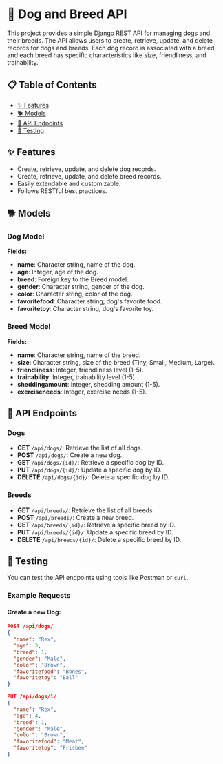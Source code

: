 # 🐶 Dog and Breed API

This project provides a simple Django REST API for managing dogs and their breeds. The API allows users to create, retrieve, update, and delete records for dogs and breeds. Each dog record is associated with a breed, and each breed has specific characteristics like size, friendliness, and trainability.

## 📋 Table of Contents
- [✨ Features](#-features)
- [🐕 Models](#-models)
- [📡 API Endpoints](#-api-endpoints)
- [🧪 Testing](#-testing)


## ✨ Features
- Create, retrieve, update, and delete dog records.
- Create, retrieve, update, and delete breed records.
- Easily extendable and customizable.
- Follows RESTful best practices.

## 🐕 Models

### Dog Model
**Fields:**
- **name**: Character string, name of the dog.
- **age**: Integer, age of the dog.
- **breed**: Foreign key to the Breed model.
- **gender**: Character string, gender of the dog.
- **color**: Character string, color of the dog.
- **favoritefood**: Character string, dog's favorite food.
- **favoritetoy**: Character string, dog's favorite toy.

### Breed Model
**Fields:**
- **name**: Character string, name of the breed.
- **size**: Character string, size of the breed (Tiny, Small, Medium, Large).
- **friendliness**: Integer, friendliness level (1-5).
- **trainability**: Integer, trainability level (1-5).
- **sheddingamount**: Integer, shedding amount (1-5).
- **exerciseneeds**: Integer, exercise needs (1-5).

## 📡 API Endpoints

### Dogs
- **GET** `/api/dogs/`: Retrieve the list of all dogs.
- **POST** `/api/dogs/`: Create a new dog.
- **GET** `/api/dogs/{id}/`: Retrieve a specific dog by ID.
- **PUT** `/api/dogs/{id}/`: Update a specific dog by ID.
- **DELETE** `/api/dogs/{id}/`: Delete a specific dog by ID.

### Breeds
- **GET** `/api/breeds/`: Retrieve the list of all breeds.
- **POST** `/api/breeds/`: Create a new breed.
- **GET** `/api/breeds/{id}/`: Retrieve a specific breed by ID.
- **PUT** `/api/breeds/{id}/`: Update a specific breed by ID.
- **DELETE** `/api/breeds/{id}/`: Delete a specific breed by ID.

## 🧪 Testing

You can test the API endpoints using tools like Postman or `curl`.

### Example Requests

#### Create a new Dog:

```json
POST /api/dogs/
{
  "name": "Rex",
  "age": 3,
  "breed": 1,
  "gender": "Male",
  "color": "Brown",
  "favoritefood": "Bones",
  "favoritetoy": "Ball"
}

PUT /api/dogs/1/
{
  "name": "Rex",
  "age": 4,
  "breed": 1,
  "gender": "Male",
  "color": "Brown",
  "favoritefood": "Meat",
  "favoritetoy": "Frisbee"
}

